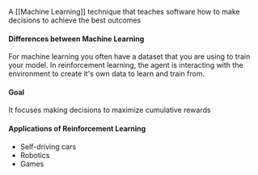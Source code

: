 A [[Machine Learning]] technique that teaches software how to make decisions to achieve the best outcomes
#### Differences between Machine Learning
For machine learning you often have a dataset that you are using to train your model. In reinforcement learning, the agent is interacting with the environment to create it's own data to learn and train from.
#### Goal
It focuses making decisions to maximize cumulative rewards
#### Applications of Reinforcement Learning
- Self-driving cars
- Robotics
- Games





